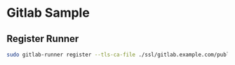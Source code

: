 # Gitlab Sample

## Register Runner

```bash
sudo gitlab-runner register --tls-ca-file ./ssl/gitlab.example.com/public.pem --tls-key-file ./ssl/gitlab.example.com/private.key
```
